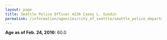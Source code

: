 ```yaml
---
layout: page
title: Seattle Police Officer 4236 Casey L. Sundin
permalink: /information/agencies/city_of_seattle/seattle_police_department/copbook/4236/
---
```


**Age as of Feb. 24, 2016:** 60.0
